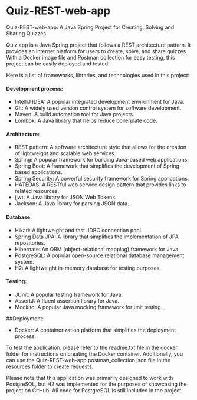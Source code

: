 # Quiz-REST-web-app

Quiz-REST-web-app: A Java Spring Project for Creating, Solving and Sharing Quizzes

Quiz app is a Java Spring project that follows a REST architecture pattern. It provides an internet platform for users to create, solve, and share quizzes. With a Docker image file and Postman collection for easy testing, this project can be easily deployed and tested.

Here is a list of frameworks, libraries, and technologies used in this project:

#### Development process:

-   IntelliJ IDEA: A popular integrated development environment for Java.
-   Git: A widely used version control system for software development.
-   Maven: A build automation tool for Java projects.
-   Lombok: A Java library that helps reduce boilerplate code.

#### Architecture:

-   REST pattern: A software architecture style that allows for the creation of lightweight and scalable web services.
-   Spring: A popular framework for building Java-based web applications.
-   Spring Boot: A framework that simplifies the development of Spring-based applications.
-   Spring Security: A powerful security framework for Spring applications.
-   HATEOAS: A RESTful web service design pattern that provides links to related resources.
-   jjwt: A Java library for JSON Web Tokens.
-   Jackson: A Java library for parsing JSON data.

#### Database:

-   Hikari: A lightweight and fast JDBC connection pool.
-   Spring Data JPA: A library that simplifies the implementation of JPA repositories.
-   Hibernate: An ORM (object-relational mapping) framework for Java.
-   PostgreSQL: A popular open-source relational database management system.
-   H2: A lightweight in-memory database for testing purposes.

#### Testing:

-   JUnit: A popular testing framework for Java.
-   AssertJ: A fluent assertion library for Java.
-   Mockito: A popular Java mocking framework for unit testing.

##Deployment:

-   Docker: A containerization platform that simplifies the deployment process.

To test the application, please refer to the readme.txt file in the docker folder for instructions on creating the Docker container. Additionally, you can use the Quiz-REST-web-app.postman_collection.json file in the resources folder to create requests.

Please note that this application was primarily designed to work with PostgreSQL, but H2 was implemented for the purposes of showcasing the project on GitHub. All code for PostgreSQL is still included in the project.
